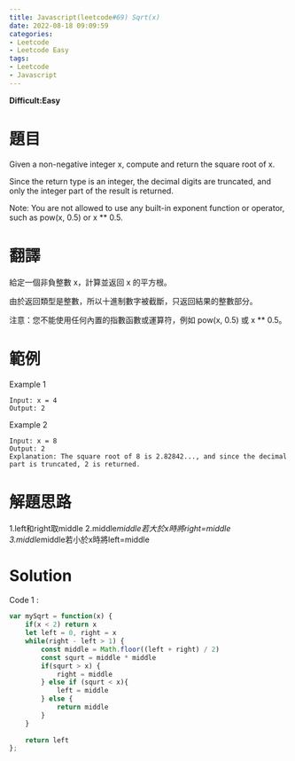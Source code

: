 ```yaml
---
title: Javascript(leetcode#69) Sqrt(x)
date: 2022-08-18 09:09:59
categories: 
- Leetcode 
- Leetcode Easy 
tags:
- Leetcode
- Javascript
---
```


**Difficult:Easy**


# 題目
Given a non-negative integer x, compute and return the square root of x.

Since the return type is an integer, the decimal digits are truncated, and only the integer part of the result is returned.

Note: You are not allowed to use any built-in exponent function or operator, such as pow(x, 0.5) or x ** 0.5.
<!--more-->

# 翻譯
給定一個非負整數 x，計算並返回 x 的平方根。

由於返回類型是整數，所以十進制數字被截斷，只返回結果的整數部分。

注意：您不能使用任何內置的指數函數或運算符，例如 pow(x, 0.5) 或 x ** 0.5。



# 範例

Example 1
```
Input: x = 4
Output: 2
```


Example 2
```
Input: x = 8
Output: 2
Explanation: The square root of 8 is 2.82842..., and since the decimal part is truncated, 2 is returned.
```

# 解題思路
1.left和right取middle
2.middle*middle若大於x時將right=middle
3.middle*middle若小於x時將left=middle
# Solution
Code 1 :
```Javascript
var mySqrt = function(x) {
    if(x < 2) return x
    let left = 0, right = x
    while(right - left > 1) {
        const middle = Math.floor((left + right) / 2)
        const squrt = middle * middle
        if(squrt > x) {
            right = middle
        } else if (squrt < x){
            left = middle
        } else {
            return middle
        }
    }
        
    return left
};
```

